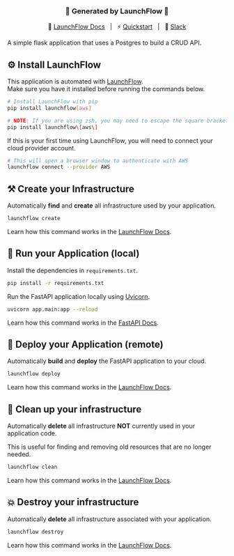 <div align="center">

### **🚀 Generated by LaunchFlow 🚀**

📖 [LaunchFlow Docs](https://docs.launchflow.com/) &nbsp; | &nbsp; ⚡ [Quickstart](https://docs.launchflow.com/docs/quickstart) &nbsp; | &nbsp; 👋 [Slack](https://join.slack.com/t/launchflowusers/shared_invite/zt-27wlowsza-Uiu~8hlCGkvPINjmMiaaMQ)

</div>

A simple flask application that uses a Postgres to build a CRUD API.

## ⚙️ Install LaunchFlow

This application is automated with [LaunchFlow](https://docs.launchflow.com/). <br/> Make sure you have it installed before running the commands below.


```bash
# Install LaunchFlow with pip
pip install launchflow[aws]

# NOTE: If you are using zsh, you may need to escape the square brackets
pip install launchflow\[aws\]
```

If this is your first time using LaunchFlow, you will need to connect your cloud provider account.

```bash
# This will open a browser window to authenticate with AWS
launchflow connect --provider AWS
```

## ⚒️ Create your Infrastructure

Automatically <strong>find</strong> and <strong>create</strong> all infrastructure used by your application.

```bash
launchflow create
```

Learn how this command works in the [LaunchFlow Docs](https://docs.launchflow.com/reference/cli#launchflow-create).

## 🏃 Run your Application (local)

Install the dependencies in `requirements.txt`.

```bash
pip install -r requirements.txt
```

Run the FastAPI application locally using [Uvicorn](https://www.uvicorn.org/).

```bash
uvicorn app.main:app --reload
```

Learn how this command works in the [FastAPI Docs](https://fastapi.tiangolo.com/deployment/manually/#run-a-server-manually-uvicorn).

## 🚀 Deploy your Application (remote)

Automatically <strong>build</strong> and <strong>deploy</strong> the FastAPI application to your cloud.

```bash
launchflow deploy
```

Learn how this command works in the [LaunchFlow Docs](https://docs.launchflow.com/reference/cli#launchflow-deploy).

## 🧹 Clean up your infrastructure

Automatically <strong>delete</strong> all infrastructure <strong>NOT</strong> currently used in your application code.

This is useful for finding and removing old resources that are no longer needed.

```bash
launchflow clean
```

Learn how this command works in the [LaunchFlow Docs](https://docs.launchflow.com/reference/cli#launchflow-clean).

## 💥 Destroy your infrastructure

Automatically <strong>delete</strong> all infrastructure associated with your application.

```bash
launchflow destroy
```

Learn how this command works in the [LaunchFlow Docs](https://docs.launchflow.com/reference/cli#launchflow-destroy).
